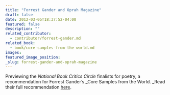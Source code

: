 ```yaml
---
title: "Forrest Gander and Oprah Magazine"
draft: false
date: 2012-03-05T18:37:52-04:00
featured: false
description: ""
related_contributor:
  - contributor/forrest-gander.md
related_book:
  - book/core-samples-from-the-world.md
images:
featured_image_position: 
_slug: forrest-gander-and-oprah-magazine
---
```


Previewing the _National Book Critics Circle_ finalists for poetry, a recommendation for Forrest Gander’s _Core Samples from the World. _Read their full recommendation [here](http://www.oprah.com/spirit/Best-Poetry-Books-of-the-Year-Modern-Poetry/3).

